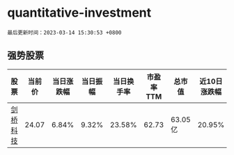 # quantitative-investment

`最后更新时间：2023-03-14 15:30:53 +0800`

## 强势股票

|股票|当前价|当日涨跌幅|当日振幅|当日换手率|市盈率TTM|总市值|近10日涨跌幅|
|----|----|----|----|----|----|----|----|
|[剑桥科技](https://xueqiu.com/S/SH603083)|24.07|6.84%|9.32%|23.58%|62.73|63.05亿|20.95%|
